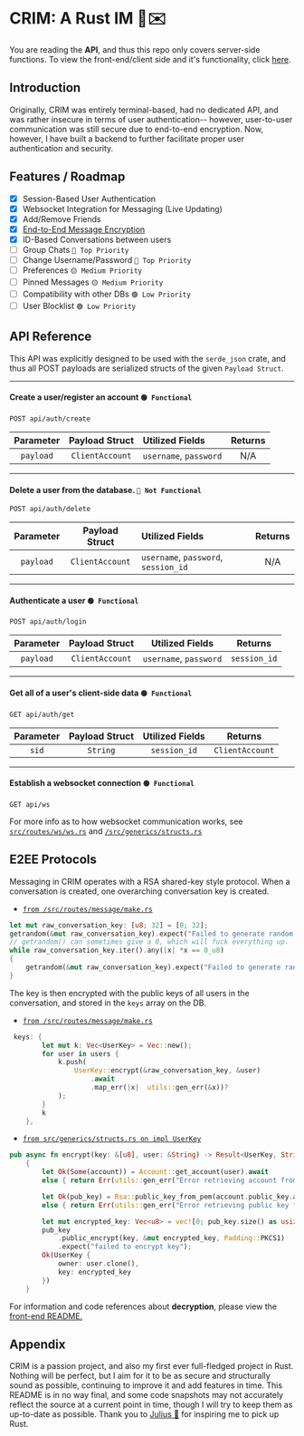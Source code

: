 
# CRIM: A Rust IM 🦀✉️ 
You are reading the __API__, and thus this repo only covers server-side functions. To view the front-end/client side and it's functionality, click [here](https://github.com/Jayleaf/crim-tauri).
## Introduction
Originally, CRIM was entirely terminal-based, had no dedicated API, and was rather insecure in terms of user authentication-- however, user-to-user communication was still secure due to end-to-end encryption. Now, however, I have built a backend to further facilitate proper user authentication and security.





## Features / Roadmap

- [x]   Session-Based User Authentication
- [x]   Websocket Integration for Messaging (Live Updating)
- [x]   Add/Remove Friends
- [x]   [End-to-End Message Encryption]()
- [x]   ID-Based Conversations between users
- [ ]   Group Chats `🔴 Top Priority`
- [ ]   Change Username/Password `🔴 Top Priority`
- [ ]   Preferences `🟡 Medium Priority`
- [ ]   Pinned Messages `🟡 Medium Priority`
- [ ]   Compatibility with other DBs `🟢 Low Priority`
- [ ]   User Blocklist `🟢 Low Priority`

## API Reference

This API was explicitly designed to be used with the `serde_json` crate, and thus all POST payloads are serialized structs of the given `Payload Struct`.

--------------------
#### Create a user/register an account `🟢 Functional`

```http
POST api/auth/create
```

| Parameter |    Payload Struct   |    Utilized Fields   | Returns |
| :--------:| :-----------------: |:---------------------|:-------:|
| `payload` |   `ClientAccount`   |`username`, `password`|   N/A   |

-------------
#### Delete a user from the database. `🔴 Not Functional`

```http
POST api/auth/delete
```

| Parameter | Payload Struct  |          Utilized Fields             | Returns |
| :-------: | :--------------:| :--------------------------------    |:--------: 
| `payload` | `ClientAccount` | `username`, `password`, `session_id` |   N/A   |

--------------
#### Authenticate a user `🟢 Functional`
```http
POST api/auth/login
```

| Parameter | Payload Struct  |      Utilized Fields     |   Returns  |
| :-------: | :--------------:| :-----------------------:|:----------:| 
| `payload` | `ClientAccount` |  `username`, `password`  |`session_id`|


--------------
#### Get all of a user's client-side data `🟢 Functional`
```http
GET api/auth/get
```

| Parameter | Payload Struct  |      Utilized Fields     |    Returns    |
| :-------: | :--------------:| :-----------------------:|:-------------:| 
|   `sid`   |     `String`    |        `session_id`      |`ClientAccount`|

--------------
#### Establish a websocket connection `🟢 Functional`
```http
GET api/ws
```
For more info as to how websocket communication works, see [`src/routes/ws/ws.rs`](https://github.com/Jayleaf/crim-api/blob/main/src/routes/ws/ws.rs) and [`/src/generics/structs.rs`](https://github.com/Jayleaf/crim-api/blob/main/src/generics/structs.rs)



## E2EE Protocols

Messaging in CRIM operates with a RSA shared-key style protocol. When a conversation is created, one overarching conversation key is created.

* [`from /src/routes/message/make.rs`](https://github.com/Jayleaf/crim-api/blob/main/src/routes/message/make.rs)
```rust
let mut raw_conversation_key: [u8; 32] = [0; 32];
getrandom(&mut raw_conversation_key).expect("Failed to generate random conversation key ");
// getrandom() can sometimes give a 0, which will fuck everything up.
while raw_conversation_key.iter().any(|x| *x == 0_u8)
{
    getrandom(&mut raw_conversation_key).expect("Failed to generate random conversation key.");
}
```
The key is then encrypted with the public keys of all users in the conversation, and stored in the `keys` array on the DB.
* [`from /src/routes/message/make.rs`](https://github.com/Jayleaf/crim-api/blob/main/src/routes/message/make.rs)
```rust
 keys: {
        let mut k: Vec<UserKey> = Vec::new();
        for user in users {
            k.push(
                UserKey::encrypt(&raw_conversation_key, &user)
                    .await
                    .map_err(|x|  utils::gen_err(&x))?
            );
        }
        k
    },
```
* [`from src/generics/structs.rs on impl UserKey`](https://github.com/Jayleaf/crim-api/blob/main/src/routes/message/make.rs)
```rust
pub async fn encrypt(key: &[u8], user: &String) -> Result<UserKey, String>
    {
        let Ok(Some(account)) = Account::get_account(user).await
        else { return Err(utils::gen_err("Error retrieving account from database.")) };

        let Ok(pub_key) = Rsa::public_key_from_pem(account.public_key.as_slice())
        else { return Err(utils::gen_err("Error retrieving public key from database.")) };

        let mut encrypted_key: Vec<u8> = vec![0; pub_key.size() as usize];
        pub_key
            .public_encrypt(key, &mut encrypted_key, Padding::PKCS1)
            .expect("failed to encrypt key");
        Ok(UserKey {
            owner: user.clone(),
            key: encrypted_key
        })
    }
```

For information and code references about **decryption**, please view the [front-end README.](https://github.com/Jayleaf/crim-tauri)




## Appendix
CRIM is a passion project, and also my first ever full-fledged project in Rust. Nothing will be perfect, but I aim for it to be as secure and structurally sound as possible, continuing to improve it and add features in time. This README is in no way final, and some code snapshots may not accurately reflect the source at a current point in time, though I will try to keep them as up-to-date as possible. Thank you to [Julius 🥭](https://github.com/juliuskreutz) for inspiring me to pick up Rust.
